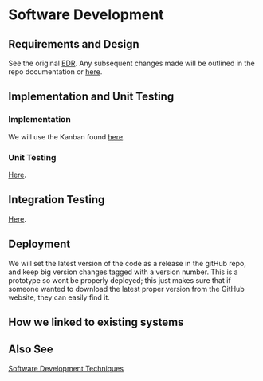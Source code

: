 # Software Development

## Requirements and Design

See the original [EDR](./SSH_EDR.pdf). Any subsequent changes made will be outlined in the repo documentation or [here](./EDRChanges.md).

## Implementation and Unit Testing

### Implementation

We will use the Kanban found [here](https://github.com/users/harryz8/projects/1/views/1).

### Unit Testing

[Here](./softwareDevelopmentTechniques.md#Unit-Tests).

## Integration Testing

[Here](./softwareDevelopmentTechniques.md#Integration-Tests).

## Deployment

We will set the latest version of the code as a release in the gitHub repo, and keep big version changes tagged with a version number. This is a prototype so wont be properly deployed; this just makes sure that if someone wanted to download the latest proper version from the GitHub website, they can easily find it.

## How we linked to existing systems

## Also See

[Software Development Techniques](./softwareDevelopmentTechniques.md)

